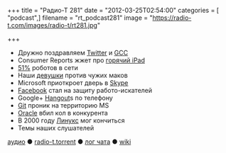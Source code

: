 +++
title = "Радио-Т 281"
date = "2012-03-25T02:54:00"
categories = [ "podcast",]
filename = "rt_podcast281"
image = "https://radio-t.com/images/radio-t/rt281.jpg"

+++

- Дружно поздравляем [Twitter](http://mashable.com/2012/03/21/happy-6th-birthday-twitter/) и [GCC](https://www.linux.com/news/featured-blogs/196:zonker/556977:the-compiler-that-changed-the-world-turns-25)
- Consumer Reports жжет про [горячий iPad](http://techcrunch.com/2012/03/20/dangerously-lukewarm/)
- [51%](http://www.nextnature.net/2012/03/internet-traffic-is-now-51-non-human/) роботов в сети
- Наши [девушки](http://nakedsecurity.sophos.com/2012/03/20/topless-supermodel-photos-used-to-spread-mac-malware/) против чужих маков
- Microsoft приоткроет дверь в [Skype](http://memeburn.com/2011/07/microsoft-and-skype-set-to-allow-backdoor-eavesdropping/)
- [Facebook](http://arstechnica.com/business/news/2012/03/facebook-says-it-may-sue-employers-who-demand-job-applicants-passwords.ars) стал на защиту работо-искателей
- Google+ [Hangout](http://news.cnet.com/8301-1035_3-57403603-94/google-hangouts-now-calling-any-phone/)s по телефону
- [Git](http://www.developer.com/daily_news/git-support-comes-to-microsofts-codeplex.html) проник на территорию МS
- [Oracle](http://www.readwriteweb.com/cloud/2012/03/oracle-takes-another-dig-at-re.php) вбил кол в конкурента
- В 2000 году [Линукс](http://www.omgubuntu.co.uk/2012/03/apple-tried-to-hire-linus-torvalds-kill-linux/) мог кончиться
- Темы наших слушателей

[аудио](http://cdn.radio-t.com/rt_podcast281.mp3) ● [radio-t.torrent](http://cdn.radio-t.com/torrents/rt_podcast281.mp3.torrent) ● [лог чата](http://chat.radio-t.com/logs/radio-t-281.html) ● [wiki](http://wiki.radio-t.com/%D0%92%D1%8B%D0%BF%D1%83%D1%81%D0%BA_281)<audio src="http://cdn.radio-t.com/rt_podcast281.mp3" preload="none"></audio>